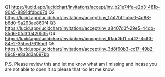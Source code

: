 Q1 https://lucid.app/lucidchart/invitations/accept/inv_b21e74fe-e2b3-481b-90a5-8891dfdbd67d
Q2 https://lucid.app/lucidchart/invitations/accept/inv_17af7bff-a5c0-4d88-b6d0-9a293ae860f4
Q3 https://lucid.app/lucidchart/invitations/accept/inv_a8407d3f-29e5-44db-85d6-0fd3f0420535
Q4 https://lucid.app/lucidchart/invitations/accept/inv_51ab2bf1-cd27-4c69-84e2-35bed7615be1
Q5 https://lucid.app/lucidchart/invitations/accept/inv_3d8f60b3-cc17-49b2-89c8-e8a3d3a097bb

P.S. Please review this and let me know what am I missing and incase you are not able to open it so please that too let me know.
